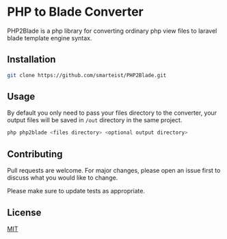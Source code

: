 # PHP to Blade Converter

PHP2Blade is a php library for converting ordinary php view files to laravel blade template engine syntax.

## Installation

```bash
git clone https://github.com/smarteist/PHP2Blade.git
```

## Usage
By default you only need to pass your files directory to the converter,
your output files will be saved in ```/out``` directory in the same project.
```bash
php php2blade <files directory> <optional output directory>
```

## Contributing
Pull requests are welcome. For major changes, please open an issue first to discuss what you would like to change.

Please make sure to update tests as appropriate.

## License
[MIT](https://choosealicense.com/licenses/mit/)